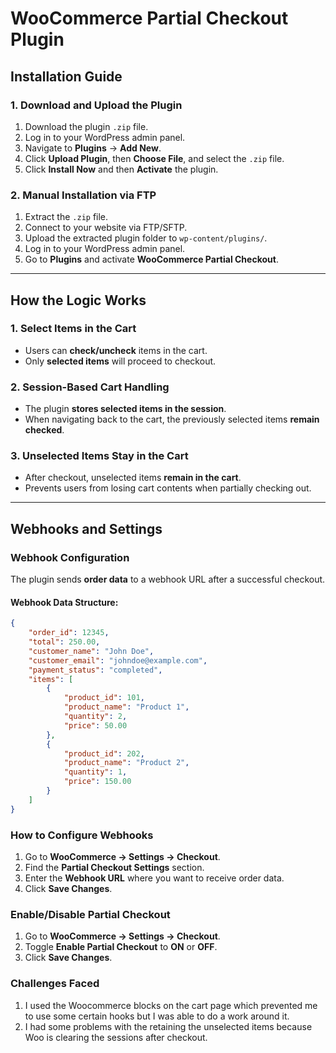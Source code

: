 # WooCommerce Partial Checkout Plugin

## Installation Guide

### **1. Download and Upload the Plugin**
1. Download the plugin `.zip` file.
2. Log in to your WordPress admin panel.
3. Navigate to **Plugins** → **Add New**.
4. Click **Upload Plugin**, then **Choose File**, and select the `.zip` file.
5. Click **Install Now** and then **Activate** the plugin.

### **2. Manual Installation via FTP**
1. Extract the `.zip` file.
2. Connect to your website via FTP/SFTP.
3. Upload the extracted plugin folder to `wp-content/plugins/`.
4. Log in to your WordPress admin panel.
5. Go to **Plugins** and activate **WooCommerce Partial Checkout**.

---

## How the Logic Works

### **1. Select Items in the Cart**
- Users can **check/uncheck** items in the cart.
- Only **selected items** will proceed to checkout.

### **2. Session-Based Cart Handling**
- The plugin **stores selected items in the session**.
- When navigating back to the cart, the previously selected items **remain checked**.

### **3. Unselected Items Stay in the Cart**
- After checkout, unselected items **remain in the cart**.
- Prevents users from losing cart contents when partially checking out.

---

## Webhooks and Settings

### **Webhook Configuration**
The plugin sends **order data** to a webhook URL after a successful checkout.

#### **Webhook Data Structure:**
```json
{
    "order_id": 12345,
    "total": 250.00,
    "customer_name": "John Doe",
    "customer_email": "johndoe@example.com",
    "payment_status": "completed",
    "items": [
        {
            "product_id": 101,
            "product_name": "Product 1",
            "quantity": 2,
            "price": 50.00
        },
        {
            "product_id": 202,
            "product_name": "Product 2",
            "quantity": 1,
            "price": 150.00
        }
    ]
}
```

### **How to Configure Webhooks**
1. Go to **WooCommerce → Settings → Checkout**.
2. Find the **Partial Checkout Settings** section.
3. Enter the **Webhook URL** where you want to receive order data.
4. Click **Save Changes**.

### **Enable/Disable Partial Checkout**
1. Go to **WooCommerce → Settings → Checkout**.
2. Toggle **Enable Partial Checkout** to **ON** or **OFF**.
3. Click **Save Changes**.


### **Challenges Faced**
1. I used the Woocommerce blocks on the cart page which prevented me to use some certain hooks but I was able to do a work around it.
2. I had some problems with the retaining the unselected items because Woo is clearing the sessions after checkout.